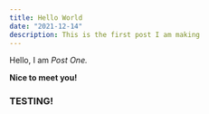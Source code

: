 ```yaml
---
title: Hello World
date: "2021-12-14"
description: This is the first post I am making
---
```


Hello, I am _Post One._

**Nice to meet you!**

### TESTING!
